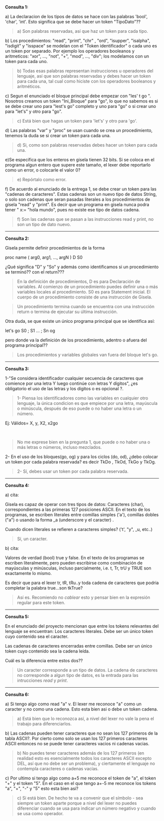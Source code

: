**Consulta 1:** 

a) La declaracion de los tipos de datos se hace con las palabras 'bool', 'char', 'int'. Esto significa que se debe hacer un token "TipoDato"??

> a) Son palabras reservadas, así que haz un token para cada tipo.

b) Los procedimientos: "read", "print", "chr" , "ord", "isupper", "isalpha", "isdigit" y "isspace" se modelan con el "Token identificador" o cada uno es un token por separado. Por ejemplo los operadores booleanos y aritmeticos: "xor", ..., "not", "+", "mod", ..., "div"; los modelamos con un token para cada uno.

> b) Todas esas palabras representan instrucciones u operadores del lenguaje, así que son palabras reservadas y debes hacer un token para cada una, tal cual como hiciste con los operadores booleanos y aritméticos.


c) Segun el enunciado el bloque principal debe empezar con "les' t go ". Nosotros creamos un token "Ini_Bloque" para "go", lo que no sabemos es si se debe crear uno para 
"lest's go" completo y uno para "go" o si crear uno para "let's" y otro para "go".

> c) Está bien que hagas un token para 'let's' y otro para 'go'.

d) Las palabras "var" y "proc" se usan cuando se crea un procedimiento, tenemos la duda se si crear un token para cada una.

> d) Si, como son palabras reservadas debes hacer un token para cada una.

e)Se especifica que los enteros en gisela tienen 32 bits. Si se coloca en el programa algun entero que supere este tamaño, el lexer debe reportarlo como un error, o colocarle el valor 0?

> e) Repórtalo como error.

f) De acuerdo al enunciado de la entrega 1, se debe crear un token para las "cadenas de caracteres". Estas cadenas son un nuevo tipo de datos String, o solo son cadenas que seran pasadas literales a los procedimientos de gisela "read" y "print". Es decir que un programa en gisela nunca podra tener  " x:= "hola mundo", pues no  existe ese tipo de datos cadena.

> f) Son las cadenas que se pasan a las instrucciones read y print, no son un tipo de dato nuevo.

---

**Consulta 2:**

Gisela permite definir procedimientos de la forma

proc name ( arg0, arg1, ..., argN ) 
    D 
    S0

¿Qué significa "D" y "So" y además como identificamos si un procedimiento se terminó?? con el return???

> En la definición de procedimientos, D es para Declaración de variables. Al comienzo de un procedimiento puedes definir una o más variables locales al procedimiento. S0 es para Statement inicial. El cuerpo de un procedimiento consiste de una instrucción de Gisela.

> Un procedimiento termina cuando se encuentra con una instrucción return o termina de ejecutar su última instrucción.

Otra duda, se que existe un único programa principal que se identifica así:

let's go  S0 
;               S1 
... 
;               Sn 
og

pero donde va la definición de los procedimiento, adentro o afuera del programa principal??

> Los procedimientos y variables globales van fuera del bloque let's go.


---

**Consulta 3:**


1-"Se considera identificador cualquier secuencia de caracteres que comience por una letra Y luego continúe con letras Y dígitos", ¿es obligatorio el uso de las letras y los dígitos o es opcional ?.

> 1- Piensa los identificadores como las variables en cualquier otro lenguaje, la única condicion es que empiece por una letra, mayúscula o minúscula, después de eso puede o no haber una letra o un número.
>
 Ej: Válidos= X, y, X2, x2go

<br>

> No me exprese bien en la pregunta 1, que puede o no haber una o más letras o números, incluso mezclados.
   

2- En el uso de los bloques(go, og) y para los ciclos (do, od),  ¿debo colocar un token por cada palabra reservada? es decir TkDo , TkOd, TkGo  y TkOg.

>   2- Sí, debes usar un token por cada palabra reservada.

---

**Consulta 4:**

a)
cita: 

Gisela es capaz de operar con tres tipos de datos:
Caracteres (char), correspondientes a las primeras 127 posiciones ASCII. En el texto de los programas, se escriben literales entre comillas simples ('a'), comillas dobles ("a") o usando la forma _a (underscore y el caracter) .

Cuando dicen literales se refieren a caracteres simples? ('t', "y", _u, etc..)

> Sí, un caracter.

b)
cita:

Valores de verdad (bool) true y false. En el texto de los programas se escriben literalmente, pero pueden escribirse como combinación de mayúsculas y minúsculas, incluso parcialmente, i.e. t, Tr, trU y TRUE son exactamente lo mismo.

Es decir que para el lexer tr, tR, tRu..y toda cadena de caracteres que podria completar la palabra true...son tkTrue?

> Así es. Recomiendo no *cablear* esto y pensar bien en la expresión regular para  este token.

---

**Consulta 5:**

En el enunciado del proyecto mencionan que entre los tokens relevantes del lenguaje se encuentran:
Los caracteres literales. Debe ser un único token cuyo contenido sea el caracter.

Las cadenas de caracteres encerradas entre comillas. Debe ser un único token cuyo contenido sea la cadena leída.



Cuál es la diferencia entre estos dos??

> Un caracter corresponde a un tipo de datos. La cadena de caracteres no corresponde a algun tipo de datos, es la entrada para las intrucciones *read* y *print*.

---

**Consulta 6:**

a) Si tengo algo como read "a" v. El lexer me reconoce "a" como un caracter y no como una cadena. Esto esta bien asi o debe un token cadena.

> a) Está bien que lo reconozca así, a nivel del lexer no vale la pena el trabajo para diferenciarlos.

b) Las cadenas pueden tener caracteres que no sean los 127 primeros de la tabla ASCII?. Por cierto como solo se usan los 127 primeros caracteres ASCII entonces no se puede tener caracteres vacios ni cadenas vacias. 

> b) No puedes tener caracteres además de los 127 primeros (en realidad esto es esencialmente todos los caracteres ASCII excepto DEL, así que no debe ser un problema), y ciertamente el lenguaje no contempla caracteres o cadenas vacías.

c) Por ultimo si tengo algo como a+5 me reconoce el token de "a", el token "+" y el token "5".  En el caso en el que tengo a+-5 me reconoce los tokens "a", "+", "-" y "5" esto esta bien asi?

> c) Si está bien. De hecho te va a convenir que el símbolo - sea siempre un token aparte porque a nivel del lexer no puedes diferenciar cuando se usa para indicar un número negativo y cuando se usa como operador.
